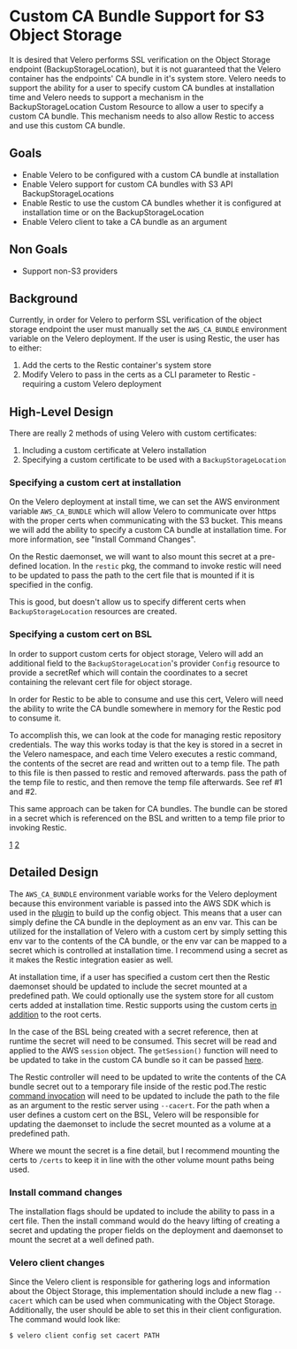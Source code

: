 # Custom CA Bundle Support for S3 Object Storage

It is desired that Velero performs SSL verification on the Object Storage
endpoint (BackupStorageLocation), but it is not guaranteed that the Velero
container has the endpoints' CA bundle in it's system store. Velero needs to
support the ability for a user to specify custom CA bundles at installation
time and Velero needs to support a mechanism in the BackupStorageLocation
Custom Resource to allow a user to specify a custom CA bundle. This mechanism
needs to also allow Restic to access and use this custom CA bundle.

## Goals

- Enable Velero to be configured with a custom CA bundle at installation
- Enable Velero support for custom CA bundles with S3 API BackupStorageLocations
- Enable Restic to use the custom CA bundles whether it is configured at installation time or on the BackupStorageLocation
- Enable Velero client to take a CA bundle as an argument

## Non Goals

- Support non-S3 providers

## Background

Currently, in order for Velero to perform SSL verification of the object
storage endpoint the user must manually set the `AWS_CA_BUNDLE` environment
variable on the Velero deployment. If the user is using Restic, the user has to
either:
1. Add the certs to the Restic container's system store
1. Modify Velero to pass in the certs as a CLI parameter to Restic - requiring
   a custom Velero deployment

## High-Level Design

There are really 2 methods of using Velero with custom certificates:
1. Including a custom certificate at Velero installation
1. Specifying a custom certificate to be used with a `BackupStorageLocation`

### Specifying a custom cert at installation

On the Velero deployment at install time, we can set the AWS environment variable
`AWS_CA_BUNDLE` which will allow Velero to communicate over https with the
proper certs when communicating with the S3 bucket. This means we will add the
ability to specify a custom CA bundle at installation time. For more
information, see "Install Command Changes".

On the Restic daemonset, we will want to also mount this secret at a pre-defined
location. In the `restic` pkg, the command to invoke restic will need to be
updated to pass the path to the cert file that is mounted if it is specified in
the config.

This is good, but doesn't allow us to specify different certs when
`BackupStorageLocation` resources are created.

### Specifying a custom cert on BSL

In order to support custom certs for object storage, Velero will add an
additional field to the `BackupStorageLocation`'s provider `Config` resource to
provide a secretRef which will contain the coordinates to a secret containing
the relevant cert file for object storage. 

In order for Restic to be able to consume and use this cert, Velero will need
the ability to write the CA bundle somewhere in memory for the Restic pod to
consume it.

To accomplish this, we can look at the code for managing restic repository
credentials. The way this works today is that the key is stored in a secret in
the Velero namespace, and each time Velero executes a restic command, the
contents of the secret are read and written out to a temp file. The path to
this file is then passed to restic and removed afterwards. pass the path of the
temp file to restic, and then remove the temp file afterwards. See ref #1 and #2.

This same approach can be taken for CA bundles. The bundle can be stored in a
secret which is referenced on the BSL and written to a temp file prior to
invoking Restic.

[1](https://github.com/velann21/velero/blob/master/pkg/restic/repository_manager.go#L238-L245)
[2](https://github.com/velann21/velero/blob/master/pkg/restic/common.go#L168-L203)

## Detailed Design

The `AWS_CA_BUNDLE` environment variable works for the Velero deployment
because this environment variable is passed into the AWS SDK which is used in
the [plugin][1] to build up the config object. This means that a user can
simply define the CA bundle in the deployment as an env var. This can be
utilized for the installation of Velero with a custom cert by simply setting
this env var to the contents of the CA bundle, or the env var can be mapped to
a secret which is controlled at installation time. I recommend using a secret
as it makes the Restic integration easier as well.

At installation time, if a user has specified a custom cert then the Restic
daemonset should be updated to include the secret mounted at a predefined path.
We could optionally use the system store for all custom certs added at
installation time. Restic supports using the custom certs [in addition][3] to
the root certs.

In the case of the BSL being created with a secret reference, then at runtime
the secret will need to be consumed. This secret will be read and applied to
the AWS `session` object. The `getSession()` function will need to be updated
to take in the custom CA bundle so it can be passed [here][4].

The Restic controller will need to be updated to write the contents of the CA
bundle secret out to a temporary file inside of the restic pod.The restic
[command invocation][2] will need to be updated to include the path to the file
as an argument to the restic server using `--cacert`. For the path when a user
defines a custom cert on the BSL, Velero will be responsible for updating the
daemonset to include the secret mounted as a volume at a predefined path.

Where we mount the secret is a fine detail, but I recommend mounting the certs
to `/certs` to keep it in line with the other volume mount paths being used.

### Install command changes

The installation flags should be updated to include the ability to pass in a
cert file. Then the install command would do the heavy lifting of creating a
secret and updating the proper fields on the deployment and daemonset to mount
the secret at a well defined path.

### Velero client changes

Since the Velero client is responsible for gathering logs and information about
the Object Storage, this implementation should include a new flag `--cacert`
which can be used when communicating with the Object Storage. Additionally, the
user should be able to set this in their client configuration. The command
would look like:
```
$ velero client config set cacert PATH
```

[1]: https://github.com/velann21/velero-plugin-for-aws/blob/master/velero-plugin-for-aws/object_store.go#L135
[2]: https://github.com/velann21/velero/blob/master/pkg/restic/command.go#L47
[3]: https://github.com/restic/restic/blob/master/internal/backend/http_transport.go#L81
[4]: https://github.com/velann21/velero-plugin-for-aws/blob/master/velero-plugin-for-aws/object_store.go#L154

